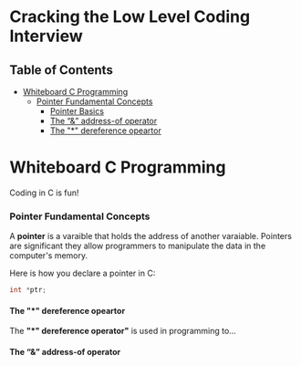 # Cracking the Low Level Coding Interview

## Table of Contents
- [Whiteboard C Programming](#whiteboard-c-programming)
  - [Pointer Fundamental Concepts](#pointer-fundamental-concepts)
    - [Pointer Basics](#pointer-basics)
    - [The “&” address-of operator](#the--address-of-operator)
    - [The "*" dereference opeartor](#the--dereference-opeartor)

# Whiteboard C Programming
Coding in C is fun!

### Pointer Fundamental Concepts
A **pointer** is a varaible that holds the address of another varaiable. Pointers are significant they allow programmers to manipulate the data in the computer's memory.

Here is how you declare a pointer in C:
```c
int *ptr;
```

#### The "*" dereference opeartor
The <strong>"*" dereference operator"</strong> is used in programming to...


#### The “&” address-of operator